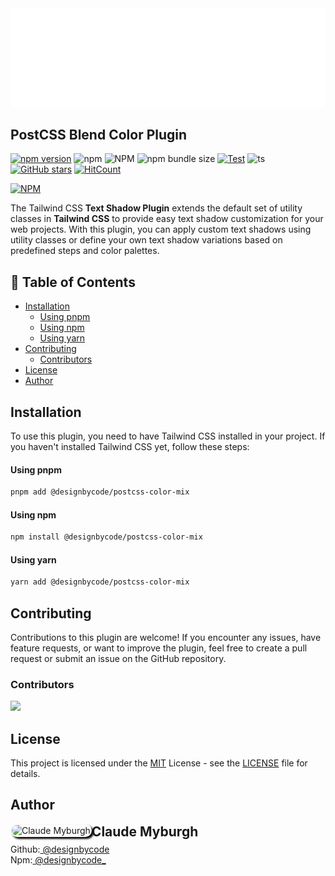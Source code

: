 <a href="#installation" width="100%">
<img src="banner.svg" alt="Title banner"/>
</a>

## PostCSS Blend Color Plugin

[![npm version](https://badge.fury.io/js/@designbycode%2Fpostcss-color-mix.svg)](https://badge.fury.io/js/@designbycode%2Fpostcss-color-mix)
![npm](https://img.shields.io/npm/dt/%40designbycode/postcss-color-mix)
![NPM](https://img.shields.io/npm/l/%40designbycode%2Fpostcss-color-mix)
![npm bundle size](https://img.shields.io/bundlephobia/min/%40designbycode%2Fpostcss-color-mix)
[![Test](https://github.com/DesignByCode/postcss-color-mix/actions/workflows/test.yaml/badge.svg)](https://github.com/DesignByCode/postcss-color-mix/actions/workflows/test.yaml)
![ts](https://badgen.net/badge/Built%20With/TypeScript/blue)
[![GitHub stars](https://img.shields.io/github/stars/DesignByCode/postcss-color-mix?style=social)](https://github.com/DesignByCode/postcss-color-mix/stargazers)
[![HitCount](https://hits.dwyl.com/designbycode/postcss-color-mix.svg?style=flat)](http://hits.dwyl.com/designbycode/postcss-color-mix)

[![NPM](https://nodei.co/npm/@designbycode/postcss-color-mix.png)](https://nodei.co/npm/@designbycode/postcss-color-mix/)

The Tailwind CSS **Text Shadow Plugin** extends the default set of utility classes in **Tailwind CSS** to provide easy text shadow customization for your web projects. With this plugin, you can apply custom text shadows using utility
classes or define your own text shadow variations based on predefined steps and color palettes.

## 📇 Table of Contents

* [Installation](#installation)
    * [Using pnpm](#using-pnpm)
    * [Using npm](#using-npm)
    * [Using yarn](#using-yarn)
* [Contributing](#contributing)
    * [Contributors](#contributors)
* [License](#license)
* [Author](#author)

## Installation

To use this plugin, you need to have Tailwind CSS installed in your project. If you haven't installed Tailwind CSS yet, follow these steps:

#### Using pnpm

```bash
pnpm add @designbycode/postcss-color-mix
```

#### Using npm

```bash
npm install @designbycode/postcss-color-mix
```

#### Using yarn

```bash
yarn add @designbycode/postcss-color-mix
```

## Contributing

Contributions to this plugin are welcome! If you encounter any issues, have feature requests, or want to improve the plugin, feel free to create a pull request or submit an issue on the GitHub repository.

### Contributors

<a href="https://github.com/DesignByCode/postcss-color-mix/graphs/contributors">
  <img src="https://contrib.rocks/image?repo=DesignByCode/postcss-color-mix" />
</a>

## License

This project is licensed under the [MIT](LICENCE) License - see the [LICENSE](LICENCE) file for details.

## Author

<div>
<img  align="left" style="box-shadow:3px 3px 3px rgba(0,0,0,75);border-radius:1rem;border:solid 2px rgba(255,225,225,.25)" src="https://github.com/designbycode.png?size=130" alt="Claude Myburgh">
</div>
<h2 style="margin-top:0">Claude Myburgh</h2><ul style="padding-left:0;margin-top:-.63rem;list-style:none"><li>Github:<a href="https://github.com/designbycode"> @designbycode</a></li><li>Npm:<a href="https://www.npmjs.
com/~designbycode_"> @designbycode_</a></li></ul>

[//]: # ()

[//]: # (## Acknowledgments)

[//]: # ()

[//]: # (- This plugin is inspired by the needs of web developers using Tailwind CSS.)

[//]: # (- Special thanks to the Tailwind CSS team for creating such an amazing framework.)

